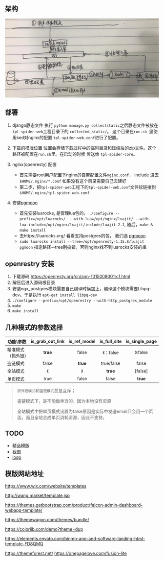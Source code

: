 
## 架构
![](docs/image/arch.jpg)

## 部署
1. django静态文件
    执行 `python manage.py collectstatic`之后静态文件被放在 `tpl-spider-web`工程目录下的
      `collected_static/`。
    这个目录在`run.sh `里使用sed对nginx的配置 `tpl-spider-web.conf`进行了配置。
2. 下载的模版位置
    位置会存储下载过程中的临时目录和压缩后的zip文件。这个路径被配置在`run.sh`里。在启动的时候
    传送给 `tpl-spider-core`。

3. nginx(openresty) 配置
    - 首先需要root用户配置下nginx的自带配置文件`nginx.conf`， include 进去`$HOME/.nginx/*.conf`
      如果没有这个目录需要自己去建好
    - 第二步，把`tpl-spider-web`工程下的`tpl-spider-web.conf`文件软链接到`$HOME/.nginx/tpl-spider-web.conf`

4. 安装[pgmoon](http://leafo.net/guides/using-postgres-with-openresty.html)
    - 首先安装luarocks, 是管理lua包的。 `./configure --prefix=/opt/luarocks/  --with-lua=/opt/nginx/luajit/ --with-lua-include=/opt/nginx/luajit/include/luajit-2.1`, 随后，`make & make install`
    - 去https://luarocks.org/ 看看支持postgres的包， 我们选 [pgmoon](http://leafo.net/guides/using-postgres-with-openresty.html)
    - `sudo luarocks install --tree=/opt/openresty-1.15.8/luajit   pgmoon` 指定路径--tree别搞错，否则nginx找不到luarocks安装的库
    


## openrestry 安装

1. 下载源码   https://openresty.org/cn/ann-1015008001rc1.html 
2. 解压后进入源码根目录
3. 安装ngx_postgres模块需要自己编译时候加上，编译这个模块需要Libpq-dev。于是执行 `apt-get install libpq-dev` 
4. `./configure --prefix=/opt/openrestry --with-http_postgres_module`  
5. `make`
6. `make install`



## 几种模式的参数选择

| 功能\参数          | is_grab_out_link | is_ref_model | is_full_site | is_single_page |
| ------------------ | :--------------: | :----------: | :----------: | :------------: |
| 精准模式（抓外链） |     **true**     |    false     |  《：false   |    》:false    |
| 盗链模式           |      false       |   **true**   |  true/false  |     false      |
| 全站模式           |        《        |      》      |   **true**   |    [false]     |
| 单页模式           |       true       |    false     |    false     |    **true**    |

> `抓外链模式`和`盗链模式`总是互斥；
>
> 盗链模式下，是不能做单页的，因为本地没有资源
>
> 全站模式中把单页模式设置为false原因是实际中发送email只会用一个页面，而且全站合成单页消耗资源，因此不支持。



## TODO

- 精品模版
- 截图
- [logo](https://image.baidu.com/search/index?tn=baiduimage&ipn=r&ct=201326592&cl=2&lm=-1&st=-1&fm=result&fr=&sf=1&fmq=1543832155706_R&pv=&ic=0&nc=1&z=0&hd=0&latest=0&copyright=0&se=1&showtab=0&fb=0&width=&height=&face=0&istype=2&ie=utf-8&word=%E6%B0%B4%E9%BB%BE+%E9%AB%98%E6%B8%85
)

## 模版网站地址

https://www.wix.com/website/templates

http://wang.market/template.jsp

https://themes.getbootstrap.com/product/falcon-admin-dashboard-webapp-template/

https://themewagon.com/themes/bundle/

https://colorlib.com/demo?theme=dup

https://elements.envato.com/binmp-app-and-software-landing-html-template-FD8QMQ

https://themeforest.net/
https://onepagelove.com/fusion-lite
